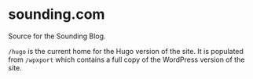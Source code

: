 # sounding.com

Source for the Sounding Blog.

`/hugo` is the current home for the Hugo version of the site. It is populated from `/wpxport` which contains a full copy of the WordPress version of the site.
